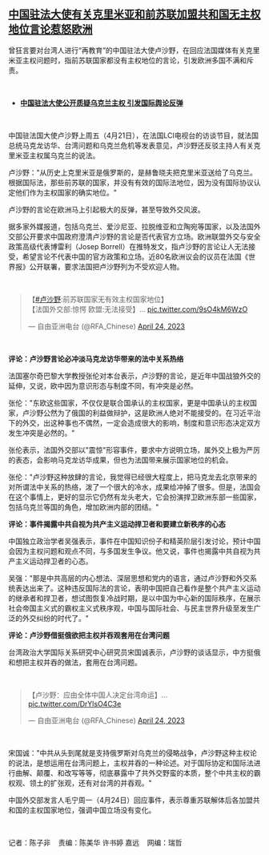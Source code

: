 <!--1682347944000-->
[中国驻法大使有关克里米亚和前苏联加盟共和国无主权地位言论惹怒欧洲](https://www.rfa.org/mandarin/yataibaodao/junshiwaijiao/ec-04242023074725.html)
------

<p>曾狂言要对台湾人进行“再教育”的中国驻法大使卢沙野，在回应法国媒体有关克里米亚主权问题时，指前苏联国家都没有主权地位的言论，引发欧洲多国不满和斥责。</p><p><span class="result-title"> </span></p><ul><li><span class="result-title"><a class="state-published" href="https://www.rfa.org/mandarin/Xinwen/1-04232023112430.html"><strong>中国驻法大使公开质疑乌克兰主权 引发国际舆论反弹</strong></a></span></li></ul><p><span class="result-title"> </span></p><p>中国驻法国大使卢沙野上周五（4月21日），在法国LCI电视台的访谈节目，就法国总统马克龙访华、台湾问题和乌克兰危机等发表意见，卢沙野还反驳主持人有关克里米亚主权属乌克兰的说法。</p><p>卢沙野："从历史上克里米亚是俄罗斯的，是赫鲁晓夫把克里米亚送给了乌克兰。根据国际法，那些前苏联的国家，并没有有效的国际法地位，因为没有国际协议认定他们作为主权国家的确实地位。"</p><p>卢沙野的言论在欧洲马上引起极大的反弹，甚至导致外交风波。</p><p>据多家外媒报道，包括乌克兰、爱沙尼亚、拉脱维亚和立陶宛等国家，以及法国外交部公开要求中国政府澄清卢沙野的言论是否代表官方立场。欧洲联盟外交与安全政策高级代表博雷利（Josep Borrell）在推特发文，指卢沙野的言论让人无法接受，希望言论不代表中国的官方政策和立场。近80名欧洲议会的议员在法国《世界报》公开联署，要求法国把卢沙野列为不受欢迎人物。</p><p><span class="result-title"> </span></p><blockquote class="twitter-tweet"><p dir="ltr" lang="zh">【<a href="https://twitter.com/hashtag/%E5%8D%A2%E6%B2%99%E9%87%8E?src=hash&amp;ref_src=twsrc%5Etfw">#卢沙野</a>:前苏联国家无有效主权国家地位】<br/>【法国外交部:惊愕 欧盟:无法接受】… <a href="https://t.co/9sO4kM6WzO">pic.twitter.com/9sO4kM6WzO</a></p>— 自由亚洲电台 (@RFA_Chinese) <a href="https://twitter.com/RFA_Chinese/status/1650364113028251648?ref_src=twsrc%5Etfw">April 24, 2023</a></blockquote><p></p><p><span class="result-title"> </span></p><p><strong>评论：卢沙野言论必冲淡马克龙访华带来的法中关系热络</strong></p><p>法国塞尔奇巴黎大学教授张伦对本台表示，卢沙野的言论，是近年中国战狼外交的延伸，又说，欧中因为意识形态与制度不同，有冲突是必然。</p><p>张伦："东欧这些国家，不仅仅是联合国承认的主权国家，更是中国承认的主权国家，卢沙野公然为了俄国的利益做辩护，这是欧洲人绝对不能接受的。在习近平治下的外交，出这种事也不偶然，一定会造成很大的影响，制度和意识形态决定双方发生冲突是必然的。"</p><p>张伦表示，法国外交部以"震惊"形容事件，要求中方说明立场，属外交上极为严厉的表态，会影响马克龙访华成果，但也为法国带来展示国家地位的机会。</p><p>张伦："卢沙野这种放肆的言论，我觉得已经很大程度上，把马克龙去北京带来的对所谓法中关系的热络，泼了一个很大的冷水，成果给冲掉了很多。但是，法国会在这个事情上，更好的显示它仍然有龙头老大，它会扮演捍卫欧洲东部一些国家，包括乌克兰等国的角色，增加欧洲内部的团结。"</p><p><strong>评论：事件揭露中共自视为共产主义运动捍卫者和要建立新秩序的心态</strong></p><p>中国独立政治学者吴强表示，事件在中国知识份子和精英阶层引发讨论，预计中国会因为主权问题和观点不同，与多国发生争议。他又说，事件也揭露中共自视为共产主义运动捍卫者的心态。</p><p>吴强："那是中共高层的内心想法、深层思想和党内的语言，通过卢沙野和外交系统表达出来了。这种违反国际法的言论，表明中国把自己看作是整个共产主义运动的继承者和捍卫者，想试图恢复冷战时期，是以中国为中心新的国际秩序，在展示社会帝国主义式的霸权主义式秩序观，中国与国际社会、与民主世界升级至发生广泛的外交纠纷的时代了。"</p><p><strong>评论：卢沙野借挺俄欲把主权并吞观套用在台湾问题</strong></p><p>台湾政治大学国际关系研究中心研究员宋国诚表示，卢沙野的谈话显示，中方挺俄和想把主权并吞的做法，套用在台湾问题。</p><p><span class="result-title"> </span></p><blockquote class="twitter-tweet"><p dir="ltr" lang="zh">【卢沙野：应由全体中国人决定台湾命运】… <a href="https://t.co/DrYlsO4C3e">pic.twitter.com/DrYlsO4C3e</a></p>— 自由亚洲电台 (@RFA_Chinese) <a href="https://twitter.com/RFA_Chinese/status/1650430254564151298?ref_src=twsrc%5Etfw">April 24, 2023</a></blockquote><p></p><p><span class="result-title"> </span></p><p>宋国诚："中共从头到尾就是支持俄罗斯对乌克兰的侵略战争，卢沙野这种主权论的说法，是想运用在台湾问题上，主权并吞的一种论述。对于国际协定和国际法进行曲解、颠覆、和改写等等，彻底暴露中了共外交野蛮的本质，整个中共主权的霸权观、领土的扩张观，还有对台湾的并吞观。"</p><p>中国外交部发言人毛宁周一（4月24日）回应事件，表示尊重苏联解体后各加盟共和国的主权国家地位，强调中国立场没有变化。</p><p><span class="result-title"> </span></p><p>记者：陈子非    责编：陈美华 许书婷 嘉远    网编：瑞哲</p>
